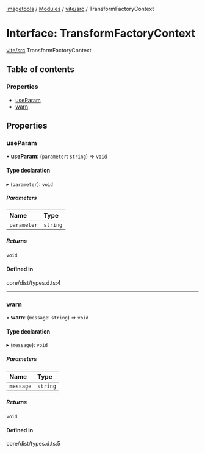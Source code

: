 [imagetools](../README.md) / [Modules](../modules.md) / [vite/src](../modules/vite_src.md) / TransformFactoryContext

# Interface: TransformFactoryContext

[vite/src](../modules/vite_src.md).TransformFactoryContext

## Table of contents

### Properties

- [useParam](vite_src.TransformFactoryContext.md#useparam)
- [warn](vite_src.TransformFactoryContext.md#warn)

## Properties

### useParam

• **useParam**: (`parameter`: `string`) => `void`

#### Type declaration

▸ (`parameter`): `void`

##### Parameters

| Name | Type |
| :------ | :------ |
| `parameter` | `string` |

##### Returns

`void`

#### Defined in

core/dist/types.d.ts:4

___

### warn

• **warn**: (`message`: `string`) => `void`

#### Type declaration

▸ (`message`): `void`

##### Parameters

| Name | Type |
| :------ | :------ |
| `message` | `string` |

##### Returns

`void`

#### Defined in

core/dist/types.d.ts:5
